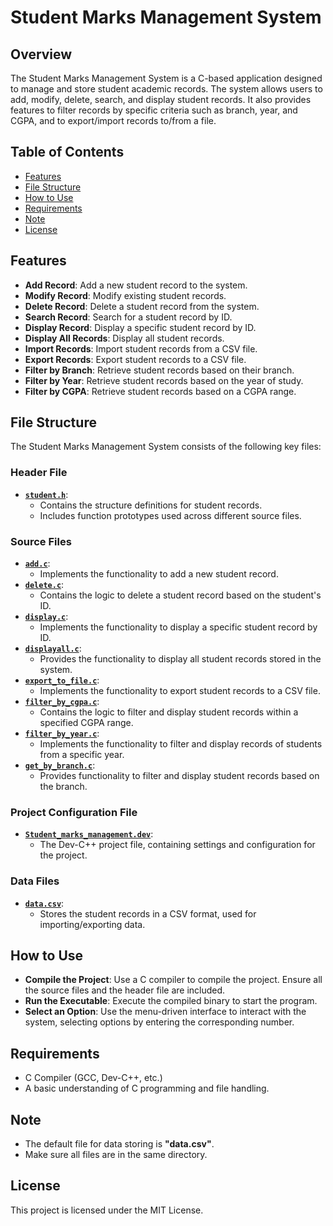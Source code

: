 # Student Marks Management System

## Overview
The Student Marks Management System is a C-based application designed to manage and store student academic records. The system allows users to add, modify, delete, search, and display student records. It also provides features to filter records by specific criteria such as branch, year, and CGPA, and to export/import records to/from a file.

## Table of Contents
* [Features](docs/Features.md)
* [File Structure](docs/FileStructure.md)
* [How to Use](docs/HowtoUse.md)
* [Requirements](docs/Requirements.md)
* [Note](docs/Note.md)
* [License](docs/License.md)

## Features
- **Add Record**: Add a new student record to the system.
- **Modify Record**: Modify existing student records.
- **Delete Record**: Delete a student record from the system.
- **Search Record**: Search for a student record by ID.
- **Display Record**: Display a specific student record by ID.
- **Display All Records**: Display all student records.
- **Import Records**: Import student records from a CSV file.
- **Export Records**: Export student records to a CSV file.
- **Filter by Branch**: Retrieve student records based on their branch.
- **Filter by Year**: Retrieve student records based on the year of study.
- **Filter by CGPA**: Retrieve student records based on a CGPA range.

## File Structure

The Student Marks Management System consists of the following key files:

### Header File
- **[`student.h`](../student.h)**: 
  - Contains the structure definitions for student records.
  - Includes function prototypes used across different source files.

### Source Files
- **[`add.c`](../add.c)**:
  - Implements the functionality to add a new student record.
- **[`delete.c`](../delete.c)**:
  - Contains the logic to delete a student record based on the student's ID.
- **[`display.c`](../display.c)**:
  - Implements the functionality to display a specific student record by ID.
- **[`displayall.c`](../displayall.c)**:
  - Provides the functionality to display all student records stored in the system.
- **[`export_to_file.c`](../export_to_file.c)**:
  - Implements the functionality to export student records to a CSV file.
- **[`filter_by_cgpa.c`](../filter_by_cgpa.c)**:
  - Contains the logic to filter and display student records within a specified CGPA range.
- **[`filter_by_year.c`](../filter_by_year.c)**:
  - Implements the functionality to filter and display records of students from a specific year.
- **[`get_by_branch.c`](../get_by_branch.c)**:
  - Provides functionality to filter and display student records based on the branch.

### Project Configuration File
- **[`Student_marks_management.dev`](../Student_marks_management.dev)**:
  - The Dev-C++ project file, containing settings and configuration for the project.

### Data Files
- **[`data.csv`](../data.csv)**:
  - Stores the student records in a CSV format, used for importing/exporting data.

## How to Use
- **Compile the Project**: Use a C compiler to compile the project. Ensure all the source files and the header file are included.
- **Run the Executable**: Execute the compiled binary to start the program.
- **Select an Option**: Use the menu-driven interface to interact with the system, selecting options by entering the corresponding number.

## Requirements
- C Compiler (GCC, Dev-C++, etc.)
- A basic understanding of C programming and file handling.

## Note
- The default file for data storing is **"data.csv"**.
- Make sure all files are in the same directory.

## License
This project is licensed under the MIT License.
